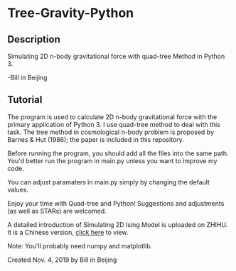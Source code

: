 # Tree-Gravity-Python

## Description

Simulating 2D n-body gravitational force with quad-tree Method in Python 3.

-Bill in Beijing

## Tutorial

The program is used to calculate 2D n-body gravitational force with the primary application of Python 3. I use quad-tree method to deal with this task. The tree method in cosmological n-body problem is proposed by Barnes & Hut (1986); the paper is included in this repository.

Before running the program, you should add all the files into the same path. You'd better run the program in main.py unless you want to improve my code.

You can adjust paramaters in main.py simply by changing the default values.

Enjoy your time with Quad-tree and Python! Suggestions and adjustments (as well as STARs) are welcomed.

A detailed introduction of Simulating 2D Ising Model is uploaded on ZHIHU. It is a Chinese version,  [click here](https://zhuanlan.zhihu.com/p/42629484) to view. 

Note: You'll probably need numpy and matplotlib.

Created Nov. 4, 2019 by Bill in Beijing
